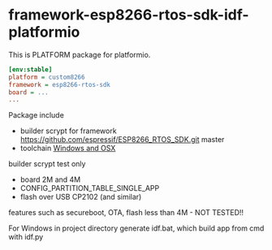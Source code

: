 # framework-esp8266-rtos-sdk-idf-platformio
This is PLATFORM package for platformio.

```ini
[env:stable]
platform = custom8266
framework = esp8266-rtos-sdk
board = ...
...
```

Package include
- builder scrypt for framework https://github.com/espressif/ESP8266_RTOS_SDK.git master
- toolchain [Windows and OSX](https://dl.espressif.com/dl/xtensa-lx106-elf-win32-1.22.0-100-ge567ec7-5.2.0.zip)

builder scrypt test only
- board 2M and 4M
- CONFIG_PARTITION_TABLE_SINGLE_APP
- flash over USB CP2102 (and similar)

features such as secureboot, OTA, flash less than 4M - NOT TESTED!!

For Windows in project directory generate idf.bat, which build app from cmd with idf.py